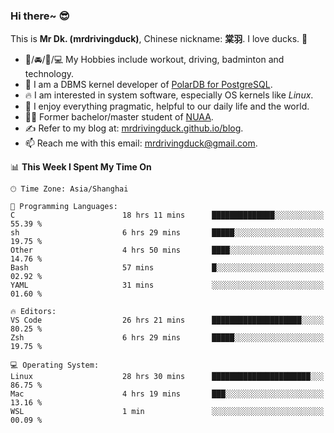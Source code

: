 ### Hi there~ 😎

This is **Mr Dk. (mrdrivingduck)**, Chinese nickname: **棠羽**. I love ducks. 🦆

- 💪/🚘/🏸/💻 My Hobbies include workout, driving, badminton and technology.
- 🍊 I am a DBMS kernel developer of [PolarDB for PostgreSQL](https://github.com/ApsaraDB/PolarDB-for-PostgreSQL).
- 🔥 I am interested in system software, especially OS kernels like *Linux*.
- 🔧 I enjoy everything pragmatic, helpful to our daily life and the world.
- 👨‍🎓 Former bachelor/master student of [NUAA](https://en.wikipedia.org/wiki/Nanjing_University_of_Aeronautics_and_Astronautics).
- ✍ Refer to my blog at: [mrdrivingduck.github.io/blog](https://mrdrivingduck.github.io/blog/).
- 📫 Reach me with this email: [mrdrivingduck@gmail.com](mailto:mrdrivingduck@gmail.com).

<!--START_SECTION:waka-->
📊 **This Week I Spent My Time On** 

```text
🕑︎ Time Zone: Asia/Shanghai

💬 Programming Languages: 
C                        18 hrs 11 mins      ██████████████░░░░░░░░░░░   55.39 % 
sh                       6 hrs 29 mins       █████░░░░░░░░░░░░░░░░░░░░   19.75 % 
Other                    4 hrs 50 mins       ████░░░░░░░░░░░░░░░░░░░░░   14.76 % 
Bash                     57 mins             █░░░░░░░░░░░░░░░░░░░░░░░░   02.92 % 
YAML                     31 mins             ░░░░░░░░░░░░░░░░░░░░░░░░░   01.60 % 

🔥 Editors: 
VS Code                  26 hrs 21 mins      ████████████████████░░░░░   80.25 % 
Zsh                      6 hrs 29 mins       █████░░░░░░░░░░░░░░░░░░░░   19.75 % 

💻 Operating System: 
Linux                    28 hrs 30 mins      ██████████████████████░░░   86.75 % 
Mac                      4 hrs 19 mins       ███░░░░░░░░░░░░░░░░░░░░░░   13.16 % 
WSL                      1 min               ░░░░░░░░░░░░░░░░░░░░░░░░░   00.09 % 
```


<!--END_SECTION:waka-->

<!-- ![Mr Dk.'s GitHub Stats](https://github-readme-stats.vercel.app/api?username=mrdrivingduck&count_private&show_icons=true&theme=buefy) -->

<!-- ![Most Used Languages](https://github-readme-stats.vercel.app/api/top-langs/?username=mrdrivingduck&exclude_repo=mips32-CPU,snort-tcp-socket&theme=buefy&layout=compact&langs_count=10) -->


<!--
**mrdrivingduck/mrdrivingduck** is a ✨ _special_ ✨ repository because its `README.md` (this file) appears on your GitHub profile.

Here are some ideas to get you started:

- 🔭 I’m currently working on ...
- 🌱 I’m currently learning ...
- 👯 I’m looking to collaborate on ...
- 🤔 I’m looking for help with ...
- 💬 Ask me about ...
- 📫 How to reach me: ...
- 😄 Pronouns: ...
- ⚡ Fun fact: ...
-->
